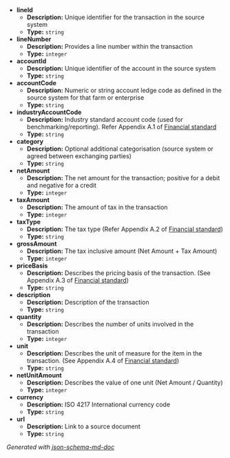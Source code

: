  - <b id="#/properties/lineId">lineId</b>
	 - **Description:** Unique identifier for the transaction in the source system
	 - **Type:** `string`
 - <b id="#/properties/lineNumber">lineNumber</b>
	 - **Description:** Provides a line number within the transaction
	 - **Type:** `integer`
 - <b id="#/properties/accountId">accountId</b>
	 - **Description:** Unique identifier of the account in the source system
	 - **Type:** `string`
 - <b id="#/properties/accountCode">accountCode</b>
	 - **Description:** Numeric or string account ledge code as defined in the source system for that farm or enterprise
	 - **Type:** `string`
 - <b id="#/properties/industryAccountCode">industryAccountCode</b>
	 - **Description:** Industry standard account code (used for benchmarking/reporting). Refer Appendix A.1 of [Financial standard](https://github.com/Datalinker-Org/Farm-Data-Standards/blob/master/Financial%20Data%20Standard/README.md)
	 - **Type:** `string`
 - <b id="#/properties/category">category</b>
	 - **Description:** Optional additional categorisation (source system or agreed between exchanging parties)
	 - **Type:** `string`
 - <b id="#/properties/netAmount">netAmount</b>
	 - **Description:** The net amount for the transaction; positive for a debit and negative for a credit
	 - **Type:** `integer`
 - <b id="#/properties/taxAmount">taxAmount</b>
	 - **Description:** The amount of tax in the transaction
	 - **Type:** `integer`
 - <b id="#/properties/taxType">taxType</b>
	 - **Description:** The tax type (Refer Appendix A.2 of [Financial standard](https://github.com/Datalinker-Org/Farm-Data-Standards/blob/master/Financial%20Data%20Standard/README.md))
	 - **Type:** `string`
 - <b id="#/properties/grossAmount">grossAmount</b>
	 - **Description:** The tax inclusive amount (Net Amount + Tax Amount)
	 - **Type:** `integer`
 - <b id="#/properties/priceBasis">priceBasis</b>
	 - **Description:** Describes the pricing basis of the transaction. (See Appendix A.3 of [Financial standard](https://github.com/Datalinker-Org/Farm-Data-Standards/blob/master/Financial%20Data%20Standard/README.md))
	 - **Type:** `string`
 - <b id="#/properties/description">description</b>
	 - **Description:** Description of the transaction
	 - **Type:** `string`
 - <b id="#/properties/quantity">quantity</b>
	 - **Description:** Describes the number of units involved in the transaction
	 - **Type:** `integer`
 - <b id="#/properties/unit">unit</b>
	 - **Description:** Describes the unit of measure for the item in the transaction. (See Appendix A.4 of [Financial standard](https://github.com/Datalinker-Org/Farm-Data-Standards/blob/master/Financial%20Data%20Standard/README.md))
	 - **Type:** `string`
 - <b id="#/properties/netUnitAmount">netUnitAmount</b>
	 - **Description:** Describes the value of one unit (Net Amount / Quantity)
	 - **Type:** `integer`
 - <b id="#/properties/currency">currency</b>
	 - **Description:** ISO 4217 International currency code
	 - **Type:** `string`
 - <b id="#/properties/url">url</b>
	 - **Description:** Link to a source document
	 - **Type:** `string`

_Generated with [json-schema-md-doc](https://brianwendt.github.io/json-schema-md-doc/)_